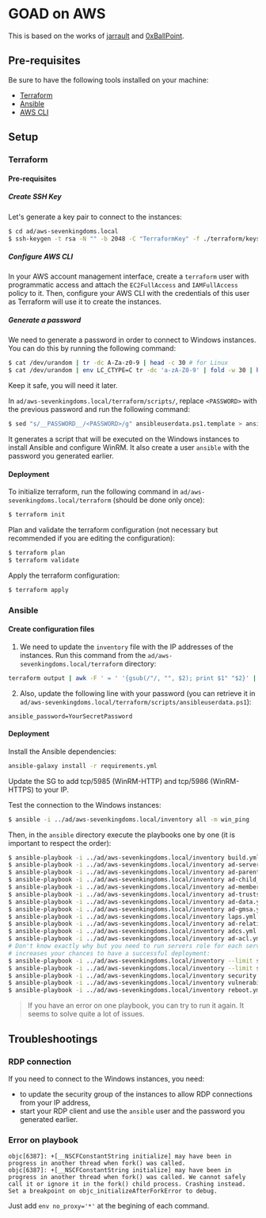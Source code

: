 # GOAD on AWS

This is based on the works of [jarrault](https://github.com/jarrault/GOAD/tree/azure/ad/azure-sevenkingdoms.local) and [0xBallPoint](https://github.com/0xBallpoint/LOAD).

## Pre-requisites

Be sure to have the following tools installed on your machine:

- [Terraform](https://www.terraform.io/downloads.html)
- [Ansible](https://docs.ansible.com/ansible/latest/installation_guide/intro_installation.html)
- [AWS CLI](https://docs.aws.amazon.com/cli/latest/userguide/cli-chap-install.html)

## Setup

### Terraform

#### Pre-requisites

##### Create SSH Key

Let's generate a key pair to connect to the instances:

```bash
$ cd ad/aws-sevenkingdoms.local
$ ssh-keygen -t rsa -N "" -b 2048 -C "TerraformKey" -f ./terraform/keys/TerraformKey
```

##### Configure AWS CLI

In your AWS account management interface, create a `terraform` user with programmatic access and attach the `EC2FullAccess` and `IAMFullAccess` policy to it. Then, configure your AWS CLI with the credentials of this user as Terraform will use it to create the instances.

##### Generate a password

We need to generate a password in order to connect to Windows instances. You can do this by running the following command:

```bash
$ cat /dev/urandom | tr -dc A-Za-z0-9 | head -c 30 # for Linux
$ cat /dev/urandom | env LC_CTYPE=C tr -dc 'a-zA-Z0-9' | fold -w 30 | head -n 1 # for MacOS
```

Keep it safe, you will need it later.

In `ad/aws-sevenkingdoms.local/terraform/scripts/`, replace `<PASSWORD>` with the previous password and run the following command:

```bash
$ sed "s/__PASSWORD__/<PASSWORD>/g" ansibleuserdata.ps1.template > ansibleuserdata.ps1
```

It generates a script that will be executed on the Windows instances to install Ansible and configure WinRM. It also create a user `ansible` with the password you generated earlier.

#### Deployment

To initialize terraform, run the following command in `ad/aws-sevenkingdoms.local/terraform` (should be done only once):

```bash
$ terraform init
```

Plan and validate the terraform configuration (not necessary but recommended if you are editing the configuration):

```bash
$ terraform plan
$ terraform validate
```

Apply the terraform configuration:

```bash
$ terraform apply
```

### Ansible

#### Create configuration files

1. We need to update the `inventory` file with the IP addresses of the instances. Run this command from the `ad/aws-sevenkingdoms.local/terraform` directory:

```bash
terraform output | awk -F ' = ' '{gsub(/"/, "", $2); print $1" "$2}' | while read -r key ip; do sed -i.bak "s/\($key ansible_host=\)[^ ]*/\1$ip/" ../inventory.template; mv ../inventory.template.bak ../inventory; done
```

2. Also, update the following line with your password (you can retrieve it in `ad/aws-sevenkingdoms.local/terraform/scripts/ansibleuserdata.ps1`):

```
ansible_password=YourSecretPassword
```

#### Deployment

Install the Ansible dependencies:

```bash
ansible-galaxy install -r requirements.yml
```

Update the SG to add tcp/5985 (WinRM-HTTP) and tcp/5986 (WinRM-HTTPS) to your IP.

Test the connection to the Windows instances:

```bash
$ ansible -i ../ad/aws-sevenkingdoms.local/inventory all -m win_ping
```

Then, in the `ansible` directory execute the playbooks one by one (it is important to respect the order):

```bash
$ ansible-playbook -i ../ad/aws-sevenkingdoms.local/inventory build.yml
$ ansible-playbook -i ../ad/aws-sevenkingdoms.local/inventory ad-servers.yml
$ ansible-playbook -i ../ad/aws-sevenkingdoms.local/inventory ad-parent_domain.yml
$ ansible-playbook -i ../ad/aws-sevenkingdoms.local/inventory ad-child_domain.yml
$ ansible-playbook -i ../ad/aws-sevenkingdoms.local/inventory ad-members.yml
$ ansible-playbook -i ../ad/aws-sevenkingdoms.local/inventory ad-trusts.yml
$ ansible-playbook -i ../ad/aws-sevenkingdoms.local/inventory ad-data.yml
$ ansible-playbook -i ../ad/aws-sevenkingdoms.local/inventory ad-gmsa.yml
$ ansible-playbook -i ../ad/aws-sevenkingdoms.local/inventory laps.yml
$ ansible-playbook -i ../ad/aws-sevenkingdoms.local/inventory ad-relations.yml
$ ansible-playbook -i ../ad/aws-sevenkingdoms.local/inventory adcs.yml
$ ansible-playbook -i ../ad/aws-sevenkingdoms.local/inventory ad-acl.yml
# Don't know exactly why but you need to run servers role for each server, it
# increases your chances to have a successful deployment:
$ ansible-playbook -i ../ad/aws-sevenkingdoms.local/inventory --limit srv02 servers.yml
$ ansible-playbook -i ../ad/aws-sevenkingdoms.local/inventory --limit srv03 servers.yml
$ ansible-playbook -i ../ad/aws-sevenkingdoms.local/inventory security.yml
$ ansible-playbook -i ../ad/aws-sevenkingdoms.local/inventory vulnerabilities.yml
$ ansible-playbook -i ../ad/aws-sevenkingdoms.local/inventory reboot.yml
```

> If you have an error on one playbook, you can try to run it again. It seems to solve quite a lot of issues.

## Troubleshootings

### RDP connection

If you need to connect to the Windows instances, you need:

- to update the security group of the instances to allow RDP connections from your IP address,
- start your RDP client and use the `ansible` user and the password you generated earlier.

### Error on playbook

```
objc[6387]: +[__NSCFConstantString initialize] may have been in progress in another thread when fork() was called.
objc[6387]: +[__NSCFConstantString initialize] may have been in progress in another thread when fork() was called. We cannot safely call it or ignore it in the fork() child process. Crashing instead. Set a breakpoint on objc_initializeAfterForkError to debug.
```

Just add `env no_proxy='*'` at the begining of each command.
